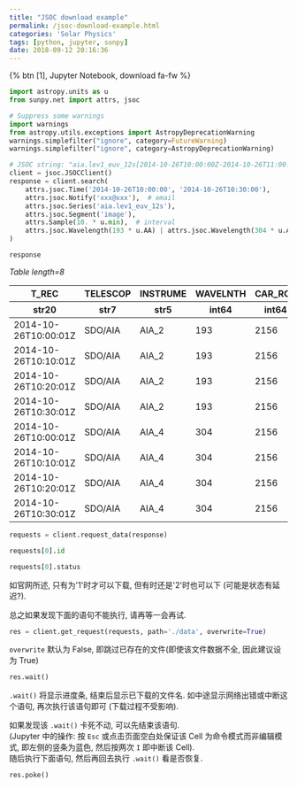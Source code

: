 ```yaml
---
title: "JSOC download example"
permalink: /jsoc-download-example.html
categories: 'Solar Physics'
tags: [python, jupyter, sunpy]
date: 2018-09-12 20:16:36
---
```

<p align=left>
{% btn [1], Jupyter Notebook, download fa-fw %}
</p>

[1]: /downloads/notebooks/fido.zip

```python
import astropy.units as u
from sunpy.net import attrs, jsoc

# Suppress some warnings
import warnings
from astropy.utils.exceptions import AstropyDeprecationWarning
warnings.simplefilter("ignore", category=FutureWarning)
warnings.simplefilter("ignore", category=AstropyDeprecationWarning)
```

```python
# JSOC string: "aia.lev1_euv_12s[2014-10-26T10:00:00Z-2014-10-26T11:00:00Z@1m][193,304]{image}"
client = jsoc.JSOCClient()
response = client.search(
    attrs.jsoc.Time('2014-10-26T10:00:00', '2014-10-26T10:30:00'),
    attrs.jsoc.Notify('xxx@xxx'),  # email
    attrs.jsoc.Series('aia.lev1_euv_12s'),
    attrs.jsoc.Segment('image'),
    attrs.Sample(10. * u.min),  # interval
    attrs.jsoc.Wavelength(193 * u.AA) | attrs.jsoc.Wavelength(304 * u.AA)
)

response
```
<!-- more -->




<i>Table length=8</i>
<table id="table23026665135352" class="table-striped table-bordered table-condensed">
<thead><tr><th>T_REC</th><th>TELESCOP</th><th>INSTRUME</th><th>WAVELNTH</th><th>CAR_ROT</th></tr></thead>
<thead><tr><th>str20</th><th>str7</th><th>str5</th><th>int64</th><th>int64</th></tr></thead>
<tr><td>2014-10-26T10:00:01Z</td><td>SDO/AIA</td><td>AIA_2</td><td>193</td><td>2156</td></tr>
<tr><td>2014-10-26T10:10:01Z</td><td>SDO/AIA</td><td>AIA_2</td><td>193</td><td>2156</td></tr>
<tr><td>2014-10-26T10:20:01Z</td><td>SDO/AIA</td><td>AIA_2</td><td>193</td><td>2156</td></tr>
<tr><td>2014-10-26T10:30:01Z</td><td>SDO/AIA</td><td>AIA_2</td><td>193</td><td>2156</td></tr>
<tr><td>2014-10-26T10:00:01Z</td><td>SDO/AIA</td><td>AIA_4</td><td>304</td><td>2156</td></tr>
<tr><td>2014-10-26T10:10:01Z</td><td>SDO/AIA</td><td>AIA_4</td><td>304</td><td>2156</td></tr>
<tr><td>2014-10-26T10:20:01Z</td><td>SDO/AIA</td><td>AIA_4</td><td>304</td><td>2156</td></tr>
<tr><td>2014-10-26T10:30:01Z</td><td>SDO/AIA</td><td>AIA_4</td><td>304</td><td>2156</td></tr>
</table>



```python
requests = client.request_data(response)
```

```python
requests[0].id
```

```python
requests[0].status
```

如官网所述, 只有为'1'时才可以下载, 但有时还是'2'时也可以下 (可能是状态有延迟?).

总之如果发现下面的语句不能执行, 请再等一会再试.

```python
res = client.get_request(requests, path='./data', overwrite=True)
```

`overwrite` 默认为 False, 即跳过已存在的文件(即使该文件数据不全, 因此建议设为 True)

```python
res.wait() 
```

`.wait()` 将显示进度条, 结束后显示已下载的文件名. 如中途显示网络出错或中断这个语句, 再次执行该语句即可 (下载过程不受影响).

如果发现该 `.wait()` 卡死不动, 可以先结束该语句.<br>
(Jupyter 中的操作: 按 `Esc` 或点击页面空白处保证该 Cell 为命令模式而非编辑模式, 即左侧的竖条为蓝色, 然后按两次 `I` 即中断该 Cell).<br>
随后执行下面语句, 然后再回去执行 `.wait()` 看是否恢复.

```python
res.poke()
```

